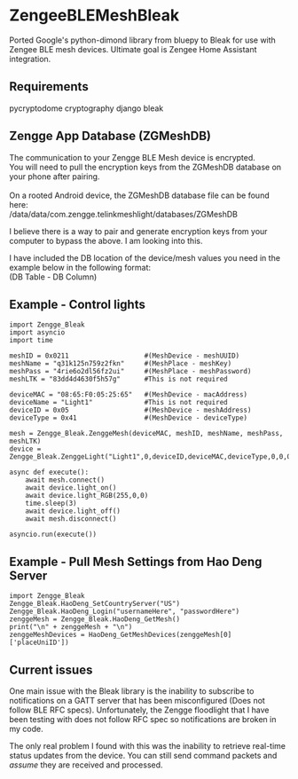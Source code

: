 ZengeeBLEMeshBleak
=========================================
Ported Google's python-dimond library from bluepy to Bleak for use with Zengee BLE mesh devices. Ultimate goal is Zengee Home Assistant integration.<br/>

Requirements
------------
pycryptodome
cryptography
django
bleak

Zengge App Database (ZGMeshDB)
-----------
The communication to your Zengge BLE Mesh device is encrypted.<br/>
You will need to pull the encryption keys from the ZGMeshDB database on your phone after pairing.<br/><br/>
On a rooted Android device, the ZGMeshDB database file can be found here:<br/>
/data/data/com.zengge.telinkmeshlight/databases/ZGMeshDB<br/>

I believe there is a way to pair and generate encryption keys from your computer to bypass the above. I am looking into this.<br/>

I have included the DB location of the device/mesh values you need in the example below in the following format:<br/>
(DB Table - DB Column)<br/>

Example - Control lights
----------------------------
```
import Zengge_Bleak
import asyncio
import time

meshID = 0x0211                   #(MeshDevice - meshUUID)
meshName = "q31k125n759z2fkn"     #(MeshPlace - meshKey)
meshPass = "4rie6o2dl56fz2ui"     #(MeshPlace - meshPassword)
meshLTK = "83dd4d4630f5h57g"      #This is not required

deviceMAC = "08:65:F0:05:25:65"   #(MeshDevice - macAddress)
deviceName = "Light1"             #This is not required
deviceID = 0x05                   #(MeshDevice - meshAddress)
deviceType = 0x41                 #(MeshDevice - deviceType)

mesh = Zengge_Bleak.ZenggeMesh(deviceMAC, meshID, meshName, meshPass, meshLTK)
device = Zengge_Bleak.ZenggeLight("Light1",0,deviceID,deviceMAC,deviceType,0,0,0,0,mesh)

async def execute():
    await mesh.connect()
    await device.light_on()
    await device.light_RGB(255,0,0)
    time.sleep(3)
    await device.light_off()
    await mesh.disconnect()

asyncio.run(execute())
```

Example - Pull Mesh Settings from Hao Deng Server
----------------------------------------
```
import Zengge_Bleak
Zengge_Bleak.HaoDeng_SetCountryServer("US")
Zengge_Bleak.HaoDeng_Login("usernameHere", "passwordHere")
zenggeMesh = Zengge_Bleak.HaoDeng_GetMesh()
print("\n" + zenggeMesh + "\n")
zenggeMeshDevices = HaoDeng_GetMeshDevices(zenggeMesh[0]['placeUniID'])
```

Current issues
---------------
One main issue with the Bleak library is the inability to subscribe to notifications on a GATT server that has been misconfigured (Does not follow BLE RFC specs).
Unfortunately, the Zengge floodlight that I have been testing with does not follow RFC spec so notifications are broken in my code.

The only real problem I found with this was the inability to retrieve real-time status updates from the device.
You can still send command packets and *assume* they are received and processed.
